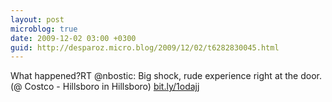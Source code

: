```yaml
---
layout: post
microblog: true
date: 2009-12-02 03:00 +0300
guid: http://desparoz.micro.blog/2009/12/02/t6282830045.html
---
```

What happened?RT @nbostic: Big shock, rude experience right at the door. (@ Costco - Hillsboro in Hillsboro) [bit.ly/1odajj](http://bit.ly/1odajj)
